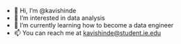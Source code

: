 - 👋 Hi, I’m @kavishinde
- 👀 I’m interested in data analysis
- 🌱 I’m currently learning how to become a data engineer 
- 📫 You can reach me at kavishinde@student.ie.edu

<!---
kavishinde/kavishinde is a ✨ special ✨ repository because its `README.md` (this file) appears on your GitHub profile.
You can click the Preview link to take a look at your changes.
--->
